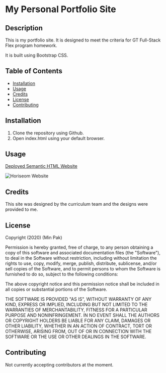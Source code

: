 # My Personal Portfolio Site

## Description

This is my portfolio site. It is designed to meet the criteria for GT Full-Stack Flex program homework.

It is built using Bootstrap CSS.

## Table of Contents

- [Installation](#installation)
- [Usage](#usage)
- [Credits](#credits)
- [License](#license)
- [Contributing](#contributing)

## Installation

1. Clone the repository using Github.
2. Open index.html using your default browser.

## Usage

[Deployed Semantic HTML Website](https://pakmk.github.io/gt-semantic-html-homework-01/)

![Horiseom Website](./assets/images/horiseom.png)

## Credits

This site was designed by the curriculum team and the designs were provided to me.

## License

Copyright (2020) (Min Pak)

Permission is hereby granted, free of charge, to any person obtaining a copy of this software and associated documentation files (the "Software"), to deal in the Software without restriction, including without limitation the rights to use, copy, modify, merge, publish, distribute, sublicense, and/or sell copies of the Software, and to permit persons to whom the Software is furnished to do so, subject to the following conditions:

The above copyright notice and this permission notice shall be included in all copies or substantial portions of the Software.

THE SOFTWARE IS PROVIDED "AS IS", WITHOUT WARRANTY OF ANY KIND, EXPRESS OR IMPLIED, INCLUDING BUT NOT LIMITED TO THE WARRANTIES OF MERCHANTABILITY, FITNESS FOR A PARTICULAR PURPOSE AND NONINFRINGEMENT. IN NO EVENT SHALL THE AUTHORS OR COPYRIGHT HOLDERS BE LIABLE FOR ANY CLAIM, DAMAGES OR OTHER LIABILITY, WHETHER IN AN ACTION OF CONTRACT, TORT OR OTHERWISE, ARISING FROM, OUT OF OR IN CONNECTION WITH THE SOFTWARE OR THE USE OR OTHER DEALINGS IN THE SOFTWARE.


## Contributing

Not currently accepting contributors at the moment.